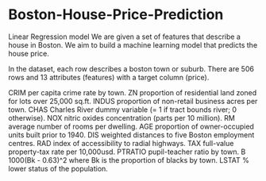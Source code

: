 # Boston-House-Price-Prediction
Linear Regression model
We are given a set of features that describe a house in Boston. We aim to build a machine learning model that predicts the house price.

In the dataset, each row describes a boston town or suburb. There are 506 rows and 13 attributes (features) with a target column (price).

CRIM per capita crime rate by town.
ZN proportion of residential land zoned for lots over 25,000 sq.ft.
INDUS proportion of non-retail business acres per town.
CHAS Charles River dummy variable (= 1 if tract bounds river; 0 otherwise).
NOX nitric oxides concentration (parts per 10 million).
RM average number of rooms per dwelling.
AGE proportion of owner-occupied units built prior to 1940.
DIS weighted distances to five Boston employment centres.
RAD index of accessibility to radial highways.
TAX full-value property-tax rate per 10,000usd.
PTRATIO pupil-teacher ratio by town.
B 1000(Bk - 0.63)^2 where Bk is the proportion of blacks by town.
LSTAT % lower status of the population.
